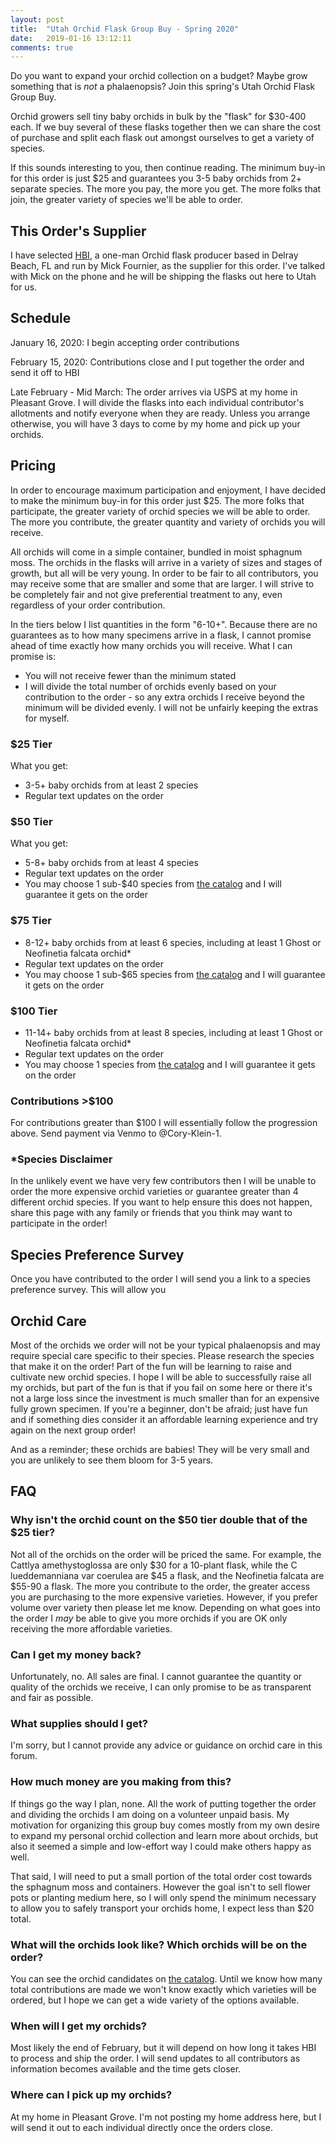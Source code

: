 ```yaml
---
layout: post
title:  "Utah Orchid Flask Group Buy - Spring 2020"
date:   2019-01-16 13:12:11
comments: true
---
```


Do you want to expand your orchid collection on a budget? Maybe grow something that is _not_ a phalaenopsis? Join this spring's Utah Orchid Flask Group Buy.

Orchid growers sell tiny baby orchids in bulk by the "flask" for $30-400 each. If we buy several of these flasks together then we can share the cost of purchase and split each flask out amongst ourselves to get a variety of species.

If this sounds interesting to you, then continue reading. The minimum buy-in for this order is just $25 and guarantees you 3-5 baby orchids from 2+ separate species. The more you pay, the more you get. The more folks that join, the greater variety of species we'll be able to order.

## This Order's Supplier

I have selected [HBI](http://www.orchidflask.com/mainpage/orchidflaskscatalog.html#cat), a one-man Orchid flask producer based in Delray Beach, FL and run by Mick Fournier, as the supplier for this order. I've talked with Mick on the phone and he will be shipping the flasks out here to Utah for us.

## Schedule

January 16, 2020: I begin accepting order contributions

February 15, 2020: Contributions close and I put together the order and send it off to HBI

Late February - Mid March: The order arrives via USPS at my home in Pleasant Grove. I will divide the flasks into each individual contributor's allotments and notify everyone when they are ready. Unless you arrange otherwise, you will have 3 days to come by my home and pick up your orchids.

## Pricing

In order to encourage maximum participation and enjoyment, I have decided to make the minimum buy-in for this order just $25. The more folks that participate, the greater variety of orchid species we will be able to order. The more you contribute, the greater quantity and variety of orchids you will receive.

All orchids will come in a simple container, bundled in moist sphagnum moss. The orchids in the flasks will arrive in a variety of sizes and stages of growth, but all will be very young. In order to be fair to all contributors, you may receive some that are smaller and some that are larger. I will strive to be completely fair and not give preferential treatment to any, even regardless of your order contribution.

In the tiers below I list quantities in the form "6-10+". Because there are no guarantees as to how many specimens arrive in a flask, I cannot promise ahead of time exactly how many orchids you will receive. What I can promise is:

* You will not receive fewer than the minimum stated
* I will divide the total number of orchids evenly based on your contribution to the order - so any extra orchids I receive beyond the minimum will be divided evenly. I will not be unfairly keeping the extras for myself.

### $25 Tier

What you get:

* 3-5+ baby orchids from at least 2 species
* Regular text updates on the order

<div id="paypal-button-container"></div>
<script src="https://www.paypal.com/sdk/js?client-id=AXE2bnuSxm1-645jQAvD7fGJ8lRTAWaf8tjpOP1z5qoXD6PfXtYsD7sh2IxS9BrWr-QemA2Ezaqqw2H5&currency=USD" data-sdk-integration-source="button-factory"></script>
<script>
    paypal.Buttons({
        style: {
            shape: 'rect',
            color: 'gold',
            layout: 'vertical',
            label: 'paypal',
            
        },
        createOrder: function(data, actions) {
            return actions.order.create({
                purchase_units: [{
                    amount: {
                        value: '25'
                    }
                }]
            });
        },
        onApprove: function(data, actions) {
            return actions.order.capture().then(function(details) {
                alert('Transaction completed by ' + details.payer.name.given_name + '!');
            });
        }
    }).render('#paypal-button-container');
</script>

### $50 Tier

What you get:

* 5-8+ baby orchids from at least 4 species
* Regular text updates on the order
* You may choose 1 sub-$40 species from [the catalog](http://www.orchidflask.com/mainpage/orchidflaskscatalog.html#phal) and I will guarantee it gets on the order

<div id="paypal-button-container"></div>
<script src="https://www.paypal.com/sdk/js?client-id=AXE2bnuSxm1-645jQAvD7fGJ8lRTAWaf8tjpOP1z5qoXD6PfXtYsD7sh2IxS9BrWr-QemA2Ezaqqw2H5&currency=USD" data-sdk-integration-source="button-factory"></script>
<script>
    paypal.Buttons({
        style: {
            shape: 'rect',
            color: 'gold',
            layout: 'vertical',
            label: 'paypal',
            
        },
        createOrder: function(data, actions) {
            return actions.order.create({
                purchase_units: [{
                    amount: {
                        value: '50'
                    }
                }]
            });
        },
        onApprove: function(data, actions) {
            return actions.order.capture().then(function(details) {
                alert('Transaction completed by ' + details.payer.name.given_name + '!');
            });
        }
    }).render('#paypal-button-container');
</script>

### $75 Tier

* 8-12+ baby orchids from at least 6 species, including at least 1 Ghost or Neofinetia falcata orchid\*
* Regular text updates on the order
* You may choose 1 sub-$65 species from [the catalog](http://www.orchidflask.com/mainpage/orchidflaskscatalog.html#phal) and I will guarantee it gets on the order

<div id="paypal-button-container"></div>
<script src="https://www.paypal.com/sdk/js?client-id=AXE2bnuSxm1-645jQAvD7fGJ8lRTAWaf8tjpOP1z5qoXD6PfXtYsD7sh2IxS9BrWr-QemA2Ezaqqw2H5&currency=USD" data-sdk-integration-source="button-factory"></script>
<script>
    paypal.Buttons({
        style: {
            shape: 'rect',
            color: 'gold',
            layout: 'vertical',
            label: 'paypal',
            
        },
        createOrder: function(data, actions) {
            return actions.order.create({
                purchase_units: [{
                    amount: {
                        value: '75'
                    }
                }]
            });
        },
        onApprove: function(data, actions) {
            return actions.order.capture().then(function(details) {
                alert('Transaction completed by ' + details.payer.name.given_name + '!');
            });
        }
    }).render('#paypal-button-container');
</script>

### $100 Tier

* 11-14+ baby orchids from at least 8 species, including at least 1 Ghost or Neofinetia falcata orchid\*
* Regular text updates on the order
* You may choose 1 species from [the catalog](http://www.orchidflask.com/mainpage/orchidflaskscatalog.html#phal) and I will guarantee it gets on the order

<div id="paypal-button-container"></div>
<script src="https://www.paypal.com/sdk/js?client-id=AXE2bnuSxm1-645jQAvD7fGJ8lRTAWaf8tjpOP1z5qoXD6PfXtYsD7sh2IxS9BrWr-QemA2Ezaqqw2H5&currency=USD" data-sdk-integration-source="button-factory"></script>
<script>
    paypal.Buttons({
        style: {
            shape: 'rect',
            color: 'gold',
            layout: 'vertical',
            label: 'paypal',
            
        },
        createOrder: function(data, actions) {
            return actions.order.create({
                purchase_units: [{
                    amount: {
                        value: '100'
                    }
                }]
            });
        },
        onApprove: function(data, actions) {
            return actions.order.capture().then(function(details) {
                alert('Transaction completed by ' + details.payer.name.given_name + '!');
            });
        }
    }).render('#paypal-button-container');
</script>

### Contributions >$100

For contributions greater than $100 I will essentially follow the progression above. Send payment via Venmo to @Cory-Klein-1.

### \*Species Disclaimer

In the unlikely event we have very few contributors then I will be unable to order the more expensive orchid varieties or guarantee greater than 4 different orchid species. If you want to help ensure this does not happen, share this page with any family or friends that you think may want to participate in the order!

## Species Preference Survey

Once you have contributed to the order I will send you a link to a species preference survey. This will allow you 

## Orchid Care

Most of the orchids we order will not be your typical phalaenopsis and may require special care specific to their species. Please research the species that make it on the order! Part of the fun will be learning to raise and cultivate new orchid species. I hope I will be able to successfully raise all my orchids, but part of the fun is that if you fail on some here or there it's not a large loss since the investment is much smaller than for an expensive fully grown specimen. If you're a beginner, don't be afraid; just have fun and if something dies consider it an affordable learning experience and try again on the next group order!

And as a reminder; these orchids are babies! They will be very small and you are unlikely to see them bloom for 3-5 years.

## FAQ

### Why isn't the orchid count on the $50 tier double that of the $25 tier?

Not all of the orchids on the order will be priced the same. For example, the Cattlya amethystoglossa are only $30 for a 10-plant flask, while the C lueddemanniana var coerulea are $45 a flask, and the Neofinetia falcata are $55-90 a flask. The more you contribute to the order, the greater access you are purchasing to the more expensive varieties. However, if you prefer volume over variety then please let me know. Depending on what goes into the order I _may_ be able to give you more orchids if you are OK only receiving the more affordable varieties.

### Can I get my money back?

Unfortunately, no. All sales are final. I cannot guarantee the quantity or quality of the orchids we receive, I can only promise to be as transparent and fair as possible.

### What supplies should I get?

I'm sorry, but I cannot provide any advice or guidance on orchid care in this forum.

### How much money are you making from this?

If things go the way I plan, none. All the work of putting together the order and dividing the orchids I am doing on a volunteer unpaid basis. My motivation for organizing this group buy comes mostly from my own desire to expand my personal orchid collection and learn more about orchids, but also it seemed a simple and low-effort way I could make others happy as well.

That said, I will need to put a small portion of the total order cost towards the sphagnum moss and containers. However the goal isn't to sell flower pots or planting medium here, so I will only spend the minimum necessary to allow you to safely transport your orchids home, I expect less than $20 total.

### What will the orchids look like? Which orchids will be on the order?

You can see the orchid candidates on [the catalog](http://www.orchidflask.com/mainpage/orchidflaskscatalog.html#phal). Until we know how many total contributions are made we won't know exactly which varieties will be ordered, but I hope we can get a wide variety of the options available.

### When will I get my orchids?

Most likely the end of February, but it will depend on how long it takes HBI to process and ship the order. I will send updates to all contributors as information becomes available and the time gets closer.

### Where can I pick up my orchids?

At my home in Pleasant Grove. I'm not posting my home address here, but I will send it out to each individual directly once the orders close.
